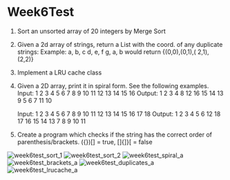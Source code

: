 # Week6Test


1. Sort an unsorted array of 20 integers  by Merge Sort
2. Given a 2d array of strings, return a List with the coord. of any duplicate strings:
     Example:
        a, b, c
        d, e, f
        g, a, b
       would return {(0,0),(0,1),( 2,1), (2,2)}
3. Implement a LRU cache class
4.  Given a 2D array, print it in spiral form. See the following examples.
    Input:
            1    2   3   4
            5    6   7   8
            9   10  11  12
            13  14  15  16
    Output:
            1 2 3 4 8 12 16 15 14 13 9 5 6 7 11 10


    Input:
            1   2   3   4  5   6
            7   8   9  10  11  12
            13  14  15 16  17  18
    Output:
            1 2 3 4 5 6 12 18 17 16 15 14 13 7 8 9 10 11
5. Create a program which checks if the string has the correct order of parenthesis/brackets. ({})[] = true, []{]}[ = false

![week6test_sort_1](https://user-images.githubusercontent.com/10855748/52893558-9013f700-316b-11e9-92a8-9976a8fa8fac.PNG)
![week6test_sort_2](https://user-images.githubusercontent.com/10855748/52893559-9013f700-316b-11e9-9500-039383f88a00.PNG)
![week6test_spiral_a](https://user-images.githubusercontent.com/10855748/52893560-90ac8d80-316b-11e9-8242-b856a655cc21.PNG)
![week6test_brackets_a](https://user-images.githubusercontent.com/10855748/52893561-90ac8d80-316b-11e9-947a-3b6c017e19ef.PNG)
![week6test_duplicates_a](https://user-images.githubusercontent.com/10855748/52893562-90ac8d80-316b-11e9-8a4a-432b37da1ba9.PNG)
![week6test_lrucache_a](https://user-images.githubusercontent.com/10855748/52893564-90ac8d80-316b-11e9-9704-62f6a72587ac.PNG)
